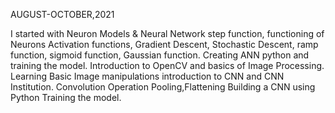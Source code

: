 AUGUST-OCTOBER,2021

I started with Neuron Models & Neural Network step function, functioning of Neurons Activation functions, Gradient Descent, Stochastic Descent, ramp function, sigmoid function, Gaussian function. Creating ANN python and training the model. Introduction to OpenCV and basics of Image Processing. Learning Basic Image manipulations introduction to CNN and CNN Institution. Convolution Operation Pooling,Flattening Building a CNN using Python Training the model.
